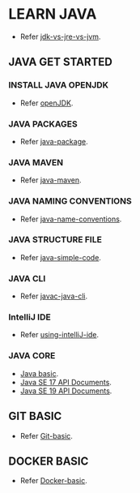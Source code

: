 # LEARN JAVA

- Refer [jdk-vs-jre-vs-jvm](docs/jdk-jre-jvm.md).

## JAVA GET STARTED

### INSTALL JAVA OPENJDK

- Refer [openJDK](docs/Install-openJDK.md).

### JAVA PACKAGES

- Refer [java-package](docs/java-package.md).

### JAVA MAVEN

- Refer [java-maven](docs/java-maven.md).

### JAVA NAMING CONVENTIONS

- Refer [java-name-conventions](docs/java-name-conventions.md).

### JAVA STRUCTURE FILE

- Refer [java-simple-code](docs/helloworld.java).

### JAVA CLI

- Refer [javac-java-cli](docs/javac-java-cli.md).

### IntelliJ IDE

- Refer [using-intelliJ-ide](docs/intelliJ-ide.md).

### JAVA CORE

- [Java basic](docs/java-basic.md).
- [Java SE 17 API Documents](https://docs.oracle.com/en/java/javase/17/docs/api/index.html).
- [Java SE 19 API Documents](https://docs.oracle.com/en/java/javase/19/docs/api/index.html).

## GIT BASIC

- Refer [Git-basic](docs/git-basic.md).

## DOCKER BASIC

- Refer [Docker-basic](docs/docker-basic.md).
